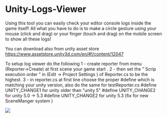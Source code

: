 # Unity-Logs-Viewer
Using this tool you can easily check your editor console logs inside the game itself! 
All what you have to do is to make a circle gesture using your mouse (click and drag) or your finger (touch and drag) on the mobile screen to show all these logs! 

You can download also from unity asset store
https://www.assetstore.unity3d.com/en/#!/content/12047

To setup log viewer do the following
1 - create reporter from menu (Reporter->Create) at first scene your game start . 
2 - then set the ” Scrip execution order ” in (Edit -> Project Settings ) of Reporter.cs to be the highest.
3 - in reporter.cs at first line choose the proper #define which is matching your unity version, also do the same for testReporter.cs
    #define UNITY_CHANGE1 for unity older than "unity 5"
    #define UNITY_CHANGE2 for unity 5.0 -> 5.3
    #define UNITY_CHANGE2 for unity 5.3 (fix for new SceneManger system  )

<a href="https://www.paypal.com/cgi-bin/webscr?cmd=_s-xclick&hosted_button_id=J9MX5C6Q7B2NY">
    <img src="https://www.paypalobjects.com/webstatic/en_US/btn/btn_donate_cc_147x47.png">
    </img>
</a>

